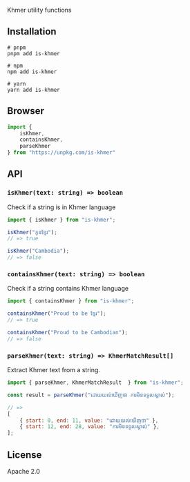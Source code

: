 Khmer utility functions

## Installation

```
# pnpm
pnpm add is-khmer

# npm
npm add is-khmer

# yarn
yarn add is-khmer
```

## Browser

```js
import { 
	isKhmer, 
	containsKhmer, 
	parseKhmer 
} from "https://unpkg.com/is-khmer"
```

## API

### `isKhmer(text: string) => boolean`

Check if a string is in Khmer language

```js
import { isKhmer } from "is-khmer";

isKhmer("កូនខ្មែរ");
// => true

isKhmer("Cambodia");
// => false
```

### `containsKhmer(text: string) => boolean`

Check if a string contains Khmer language

```js
import { containsKhmer } from "is-khmer";

containsKhmer("Proud to be ខ្មែរ");
// => true

containsKhmer("Proud to be Cambodian");
// => false
```

### `parseKhmer(text: string) => KhmerMatchResult[]`

Extract Khmer text from a string.


```js
import { parseKhmer, KhmerMatchResult  } from "is-khmer";

const result = parseKhmer("ដោយយល់ឃើញថា ការមិនទទួលស្គាល់");

// =>
[
	{ start: 0, end: 11, value: "ដោយយល់ឃើញថា" },
	{ start: 12, end: 28, value: "ការមិនទទួលស្គាល់" },
];
```


## License

Apache 2.0